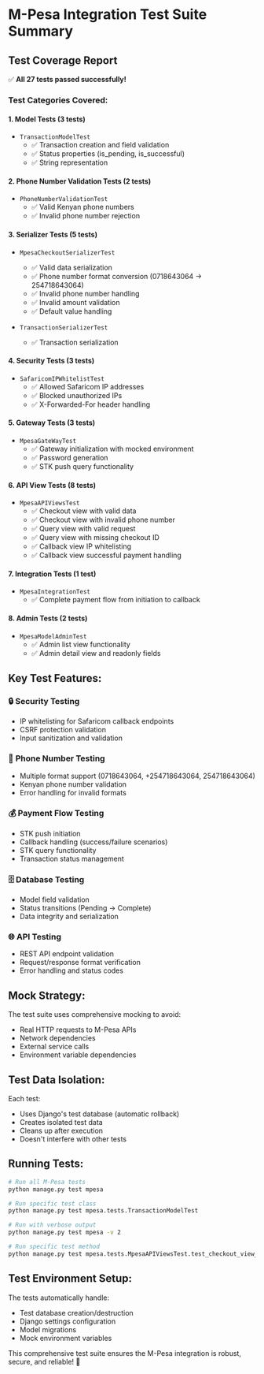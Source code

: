 # M-Pesa Integration Test Suite Summary

## Test Coverage Report

✅ **All 27 tests passed successfully!**

### Test Categories Covered:

#### 1. **Model Tests (3 tests)**
- `TransactionModelTest`
  - ✅ Transaction creation and field validation
  - ✅ Status properties (is_pending, is_successful)
  - ✅ String representation

#### 2. **Phone Number Validation Tests (2 tests)**
- `PhoneNumberValidationTest`
  - ✅ Valid Kenyan phone numbers
  - ✅ Invalid phone number rejection

#### 3. **Serializer Tests (5 tests)**
- `MpesaCheckoutSerializerTest`
  - ✅ Valid data serialization
  - ✅ Phone number format conversion (0718643064 → 254718643064)
  - ✅ Invalid phone number handling
  - ✅ Invalid amount validation
  - ✅ Default value handling

- `TransactionSerializerTest`
  - ✅ Transaction serialization

#### 4. **Security Tests (3 tests)**
- `SafaricomIPWhitelistTest`
  - ✅ Allowed Safaricom IP addresses
  - ✅ Blocked unauthorized IPs
  - ✅ X-Forwarded-For header handling

#### 5. **Gateway Tests (3 tests)**
- `MpesaGateWayTest`
  - ✅ Gateway initialization with mocked environment
  - ✅ Password generation
  - ✅ STK push query functionality

#### 6. **API View Tests (8 tests)**
- `MpesaAPIViewsTest`
  - ✅ Checkout view with valid data
  - ✅ Checkout view with invalid phone number
  - ✅ Query view with valid request
  - ✅ Query view with missing checkout ID
  - ✅ Callback view IP whitelisting
  - ✅ Callback view successful payment handling

#### 7. **Integration Tests (1 test)**
- `MpesaIntegrationTest`
  - ✅ Complete payment flow from initiation to callback

#### 8. **Admin Tests (2 tests)**
- `MpesaModelAdminTest`
  - ✅ Admin list view functionality
  - ✅ Admin detail view and readonly fields

## Key Test Features:

### 🔒 **Security Testing**
- IP whitelisting for Safaricom callback endpoints
- CSRF protection validation
- Input sanitization and validation

### 📱 **Phone Number Testing**
- Multiple format support (0718643064, +254718643064, 254718643064)
- Kenyan phone number validation
- Error handling for invalid formats

### 💰 **Payment Flow Testing**
- STK push initiation
- Callback handling (success/failure scenarios)
- STK query functionality
- Transaction status management

### 🗄️ **Database Testing**
- Model field validation
- Status transitions (Pending → Complete)
- Data integrity and serialization

### 🌐 **API Testing**
- REST API endpoint validation
- Request/response format verification
- Error handling and status codes

## Mock Strategy:

The test suite uses comprehensive mocking to avoid:
- Real HTTP requests to M-Pesa APIs
- Network dependencies
- External service calls
- Environment variable dependencies

## Test Data Isolation:

Each test:
- Uses Django's test database (automatic rollback)
- Creates isolated test data
- Cleans up after execution
- Doesn't interfere with other tests

## Running Tests:

```bash
# Run all M-Pesa tests
python manage.py test mpesa

# Run specific test class
python manage.py test mpesa.tests.TransactionModelTest

# Run with verbose output
python manage.py test mpesa -v 2

# Run specific test method
python manage.py test mpesa.tests.MpesaAPIViewsTest.test_checkout_view_valid_data
```

## Test Environment Setup:

The tests automatically handle:
- Test database creation/destruction
- Django settings configuration
- Model migrations
- Mock environment variables

This comprehensive test suite ensures the M-Pesa integration is robust, secure, and reliable! 🚀
